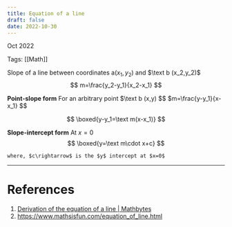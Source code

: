 ```yaml
---
title: Equation of a line
draft: false
date: 2022-10-30
---
```


Oct 2022
  

Tags: [[Math]]

Slope of a line between coordinates $\text{a}(x_1,y_2)$ and $\text b (x_2,y_2)$ 
$$
m=\frac{y_2-y_1}{x_2-x_1}
$$

**Point-slope form**
	For an arbitrary point $\text b (x,y)
$$
$m=\frac{y-y_1}{x-x_1}
$$


$$
\boxed{y-y_1=\text m(x-x_1)}
$$

**Slope-intercept form**
	At $x=0$ 
$$
\boxed{y=\text m\cdot x+c}
$$

	where, $c\rightarrow$ is the $y$ intercept at $x=0$


---
# References
1. [Derivation of the equation of a line | Mathbytes](https://www.youtube.com/watch?v=LGZynVXSvX0)
2. https://www.mathsisfun.com/equation_of_line.html
